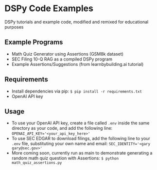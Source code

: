 # DSPy Code Examples
DSPy tutorials and example code, modified and remixed for educational purposes


## Example Programs

- Math Quiz Generator using Assertions (GSM8k dataset)
- SEC Filing 10-Q RAG as a compiled DSPy program
- Example Assertions/Suggestions (from learnbybuilding.ai tutorial)

## Requirements

- Install dependencies via pip: ```$ pip install -r requirements.txt```
- OpenAI API key

## Usage
- To use your OpenAI API key, create a file called `.env` inside the same directory as your code, and add the following line: ```OPENAI_API_KEY='<your_api_key_here>'```
- To use SEC EDGAR to download filings, add the following line to your `.env` file, substituting your own name and email: ```SEC_IDENTITY='<gary gary@sec.gov>'```
- More coming soon, currently run as main to demonstrate generating a random math quiz question with Assertions:
```$ python math_quiz_assertions.py```
